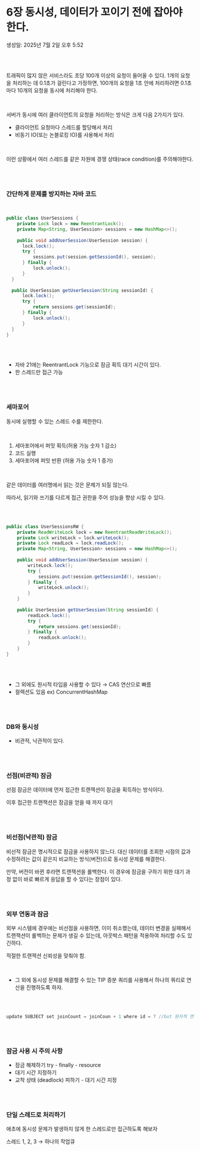 
# 6장 동시성, 데이터가 꼬이기 전에 잡아야 한다.

생성일: 2025년 7월 2일 오후 5:52

<br><br>

트래픽이 많지 않은 서비스라도 초당 100개 이상의 요청이 들어올 수 있다. 1개의 요청을 처리하는 데 0.1초가 걸린다고 가정하면, 100개의 요청을 1초 안에 처리하려면 0.1초마다 10개의 요청을 동시에 처리해야 한다.

<br>

서버가 동시에 여러 클라이언트의 요청을 처리하는 방식은 크게 다음 2가지가 있다.

- 클라이언트 요청마다 스레드를 할당해서 처리
- 비동기 IO(또는 논블로킹 IO)를 사용해서 처리


<br>


이런 상황에서 여러 스레드를 같은 자원에 경쟁 상태(race condition)를 주의해야한다.


<br><br>


### 간단하게 문제를 방지하는 자바 코드

<br>

```java
public class UserSessions {
    private Lock lock = new ReentrantLock();
    private Map<String, UserSession> sessions = new HashMap<>();
    
    public void addUserSession(UserSession session) {
	  lock.lock();
	  try {
		  sessions.put(session.getSessionId(), session);
	  } finally {
		  lock.unlock();
	  }
  }
  
  public UserSession getUserSession(String sessionId) {
	  lock.lock();
	  try {
		  return sessions.get(sessionId);
	  } finally {
		  lock.unlock();
	  }
  }
}
```

<br><br>


- 자바 21에는 ReentrantLock 기능으로 잠금 획득 대기 시간이 있다.
- 한 스레드만 접근 가능


<br><br>


### 세마포어

동시에 실행할 수 있는 스레드 수를 제한한다.

<br>

1. 세마포어에서 퍼밋 획득(허용 가능 숫자 1 감소) 
2. 코드 실행
3. 세마포어에 퍼밋 반환 (허용 가능 숫자 1 증가)

<br>

같은 데이터를 여러명에서 읽는 것은 문제가 되질 않는다. 

따라서, 읽기와 쓰기를 다르게 접근 권한을 주어 성능을 향상 시킬 수 있다.

<br><br>

```java
public class UserSessionsRW {
	private ReadWriteLock lock = new ReentrantReadWriteLock();
	private Lock writeLock = lock.writeLock();
	private Lock readLock = lock.readLock();
	private Map<String, UserSession> sessions = new HashMap<>();
	
	public void addUserSession(UserSession session) {
		writeLock.lock();
		try {
			sessions.put(session.getSessionId(), session);
		} finally {
			writeLock.unlock();
		}
	}
	
	public UserSession getUserSession(String sessionId) {
		readLock.lock();
		try {
			return sessions.get(sessionId);
		} finally {
			readLock.unlock();
		}
	}
}
```

<br><br>

- 그 외에도 원시적 타입을 사용할 수 있다 → CAS 연산으로 빠름
- 컬렉션도 있음 ex) ConcurrentHashMap

<br><br>


### DB와 동시성

- 비관적, 낙관적이 있다.


<br><br>

### 선점(비관적) 잠금

선점 잠금은 데이터에 먼저 접근한 트랜잭션이 잠금을 획득하는 방식이다.

이후 접근한 트랜잭션은 잠금을 얻을 때 까지 대기

<br><br>


### 비선점(낙관적) 잠금

비선적 잠금은 명시적으로 잠금을 사용하지 않느다. 대신 데이터를 조회한 시점의 값과 수정하려는 값이 같은지 비교하는 방식(버전)으로 동시성 문제를 해결한다.

만약, 버전이 바뀐 후라면 트랜잭션을 롤백한다. 이 경우에 잠금을 구하기 위한 대기 과정 없이 바로 빠르게 응답을 할 수 있다는 장점이 있다.

<br><br>

### 외부 연동과 잠금

외부 시스템에 경우에는 비선점을 사용하면, 이미 취소했는데, 데이터 변경을 실패해서 트랜잭션이 롤백하는 문제가 생길 수 있는데, 아웃박스 패턴을 적용하여 처리할 수도 있긴하다.

적절한 트랜잭션 신뢰성을 맞춰야 함.

<br>


- 그 외에 동시성 문제를 해결할 수 있는 TIP 증분 쿼리를 사용해서 하나의 쿼리로 연산을 진행하도록 하자.

<br><br>

```java
update SUBJECT set joinCount = joinCoun + 1 where id = ? //but 원자적 연산이 아닐 수 있음.
```

<br><br>

### 잠금 사용 시 주의 사항

- 잠금 해제하기 try - finally - resource
- 대기 시간 지정하기
- 교착 상태 (deadlock) 피하기 - 대기 시간 지정

<br><br>

### 단일 스레드로 처리하기

애초에 동시성 문제가 발생하지 않게 한 스레드로만 접근하도록 해보자

스레드 1, 2, 3 → 하나의 작업큐
